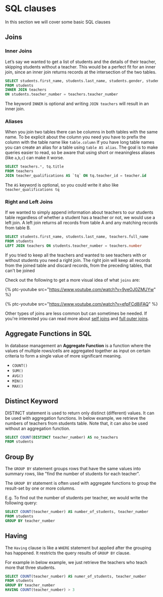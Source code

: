 # SQL clauses

In this section we will cover some basic SQL clauses

## Joins

### Inner Joins

Let’s say we wanted to get a list of students and the details of their teacher, skipping students without a teacher.
This would be a perfect fit for an inner join, since an inner join returns records at the intersection of the two tables.

```sql
SELECT students.first_name, students.last_name, students.gender, students.grade, teachers.full_name
FROM students
INNER JOIN teachers
ON students.teacher_number = teachers.teacher_number
```

The keyword `INNER` is optional and writing `JOIN teachers` will result in an inner join.

### Aliases

When you join two tables there can be columns in both tables with the same name.
To be explicit about the column you need you have to prefix the column with the table name like `table.column`
If you have long table names you can create an alias for a table using `table AS alias`.
The goal is to make queries easier to read, so be aware that using short or meaningless aliases (like `a`,`b`,`c`) can make it worse.

```sql
SELECT teachers.*, tq.title
FROM teachers
JOIN teacher_qualifications AS `tq` ON tq.teacher_id = teacher.id
```

The `AS` keyword is optional, so you could write it also like `teacher_qualifications tq`

### Right and Left Joins

If we wanted to simply append information about teachers to our students table regardless of whether a student has a teacher or not, we would use a left join. A left join returns all records from table A and any matching records from table B.

```sql
SELECT students.first_name, students.last_name, teachers.full_name
FROM students
LEFT JOIN teachers ON students.teacher_number = teachers.number
```

If you tried to keep all the teachers and wanted to see teachers with or without students you need a right join.
The right join will keep all records from the joined table and discard records, from the preceding tables, that can't be joined

Check out the following to get a more visual idea of what `joins` are:

{% ptc-youtube src="https://www.youtube.com/watch?v=9yeOJ0ZMUYw" %}

{% ptc-youtube src="https://www.youtube.com/watch?v=efpFCd8iFAQ" %}

Other types of joins are less common but can sometimes be needed.
If you're interested you can read more about [self joins](https://www.w3schools.com/sql/sql_join_self.asp) and [full outer joins](https://www.w3schools.com/sql/sql_join_full.asp).

## Aggregate Functions in SQL

In database management an **Aggregate Function** is a function where the values of multiple rows/cells are aggregated together as input on certain criteria to form a single value of more significant meaning.

- `COUNT()`
- `SUM()`
- `AVG()`
- `MIN()`
- `MAX()`

## Distinct Keyword

DISTINCT statement is used to return only distinct (different) values. It can be used with aggregation functions. In below example, we retrieve the numbers of teachers from students table. Note that, it can also be used without an aggregation function.

```sql
SELECT COUNT(DISTINCT teacher_number) AS no_teachers
FROM students
```

## Group By

The `GROUP BY` statement groups rows that have the same values into summary rows, like "find the number of students for each teacher".

The `GROUP BY` statement is often used with aggregate functions to group the result-set by one or more columns.

E.g. To find out the number of students per teacher, we would write the following query:
```sql
SELECT COUNT(teacher_number) AS number_of_students, teacher_number
FROM students
GROUP BY teacher_number
```

## Having

The `Having` clause is like a `WHERE` statement but applied after the grouping has happened. It restricts the query results of `GROUP BY` clause.

For example in below example, we just retrieve the teachers who teach more that three students.

```sql
SELECT COUNT(teacher_number) AS numer_of_students, teacher_number
FROM students
GROUP BY teacher_number
HAVING COUNT(teacher_number) > 3
```
